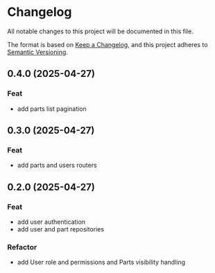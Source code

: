 # Changelog

All notable changes to this project will be documented in this file.

The format is based on [Keep a Changelog](https://keepachangelog.com/en/1.0.0/),
and this project adheres to [Semantic Versioning](https://semver.org/spec/v2.0.0.html).

## 0.4.0 (2025-04-27)

### Feat

- add parts list pagination

## 0.3.0 (2025-04-27)

### Feat

- add parts and users routers

## 0.2.0 (2025-04-27)

### Feat

- add user authentication
- add user and part repositories

### Refactor

- add User role and permissions and Parts visibility handling
